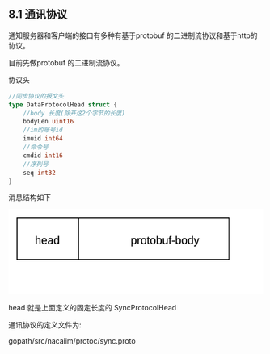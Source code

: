 ## 8.1 通讯协议

通知服务器和客户端的接口有多种有基于protobuf 的二进制流协议和基于http的协议。

目前先做protobuf 的二进制流协议。

协议头

```go
//同步协议的报文头
type DataProtocolHead struct {
	//body 长度(除开这2个字节的长度)
	bodyLen uint16
	//im的账号id
	imuid int64
	//命令号
	cmdid int16
	//序列号
	seq int32
}

```

消息结构如下

![](/assets/msgStruct.png)

head 就是上面定义的固定长度的 SyncProtocolHead

通讯协议的定义文件为:

gopath/src/nacaiim/protoc/sync.proto

